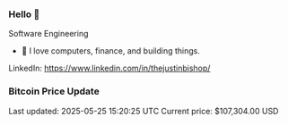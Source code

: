 ### Hello 🤙  

Software Engineering

- 🔭 I love computers, finance, and building things.
  
LinkedIn: https://www.linkedin.com/in/thejustinbishop/  




































































































































































































































































































































































































































### Bitcoin Price Update
Last updated: 2025-05-25 15:20:25 UTC
Current price: $107,304.00 USD
